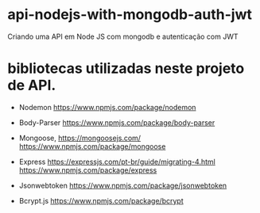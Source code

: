 # api-nodejs-with-mongodb-auth-jwt
Criando uma API em Node JS com mongodb e autenticação com JWT

# bibliotecas utilizadas neste projeto de API.
  * Nodemon
    https://www.npmjs.com/package/nodemon
    
  * Body-Parser
    https://www.npmjs.com/package/body-parser
    
  * Mongoose,
    https://mongoosejs.com/
    https://www.npmjs.com/package/mongoose
        
  * Express
    https://expressjs.com/pt-br/guide/migrating-4.html
    https://www.npmjs.com/package/express
   
  * Jsonwebtoken
    https://www.npmjs.com/package/jsonwebtoken
    
  * Bcrypt.js
    https://www.npmjs.com/package/bcrypt
  
    
